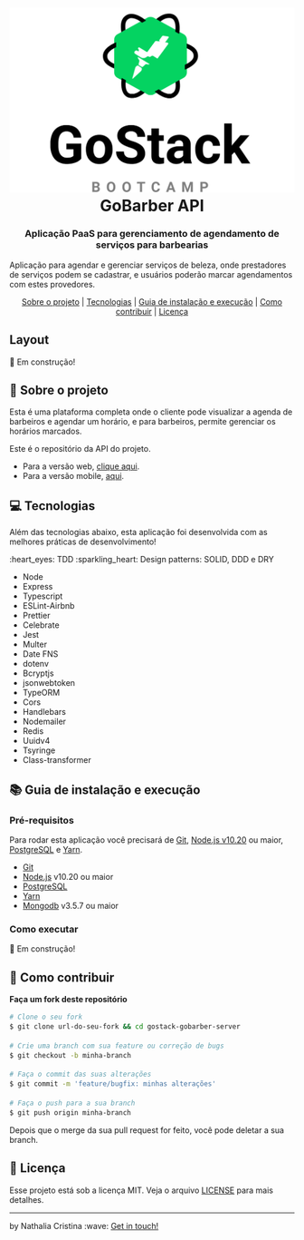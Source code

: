 
<h1 align="center">
 <img src=".github/gostack.svg">
 GoBarber API
</h1>

<h3 align="center">
Aplicação PaaS para gerenciamento de agendamento de serviços para barbearias
</h3>

Aplicação para agendar e gerenciar serviços de beleza, onde prestadores de serviços podem se cadastrar, e usuários poderão marcar agendamentos com estes provedores.

<p align="center">
  <a href="#rocket-sobre-o-projeto">Sobre o projeto</a> | <a href="#computer-tecnologias">Tecnologias</a> | <a href="#books-guia-de-instalação-e-execução">Guia de instalação e execução</a> | <a href="#pencil-como-contribuir">Como contribuir</a> | <a href="#page_with_curl-licença">Licença</a>
</p>

## Layout
:construction: Em construção!

## :rocket: Sobre o projeto

<p>Esta é uma plataforma completa onde o cliente pode visualizar a agenda de barbeiros e agendar um horário, 
e para barbeiros, permite gerenciar os horários marcados.</p> 

<p>Este é o repositório da API do projeto.</p>
<ul>
  <li>Para a versão web, <a href="https://github.com/nathaliacristina20/gostack-gobarber-web">clique aqui</a>.</li>
  <li>Para a versão mobile, <a href="https://github.com/nathaliacristina20/gostack-gobarber-mobile">aqui</a>.</li>
</ul>


## :computer: Tecnologias

Além das tecnologias abaixo, esta aplicação foi desenvolvida com as melhores práticas de desenvolvimento! 
<p>:heart_eyes: TDD :sparkling_heart: Design patterns: SOLID, DDD e DRY

- Node
- Express
- Typescript
- ESLint-Airbnb
- Prettier
- Celebrate
- Jest 
- Multer
- Date FNS
- dotenv
- Bcryptjs
- jsonwebtoken
- TypeORM
- Cors
- Handlebars
- Nodemailer
- Redis
- Uuidv4
- Tsyringe
- Class-transformer

## :books: Guia de instalação e execução

### Pré-requisitos

Para rodar esta aplicação você precisará de [Git](https://git-scm.com/), [Node.js v10.20](https://nodejs.org/en/) ou maior, [PostgreSQL](https://www.postgresql.org/) e [Yarn](https://yarnpkg.com/).

- [Git](https://git-scm.com/)
- [Node.js](https://nodejs.org/en/) v10.20 ou maior
- [PostgreSQL](https://www.postgresql.org/) 
- [Yarn](https://yarnpkg.com/)
- [Mongodb](https://www.mongodb.com/) v3.5.7 ou maior

### Como executar
:construction: Em construção!

## :pencil: Como contribuir

<b>Faça um fork deste repositório</b>

```bash
# Clone o seu fork
$ git clone url-do-seu-fork && cd gostack-gobarber-server

# Crie uma branch com sua feature ou correção de bugs
$ git checkout -b minha-branch

# Faça o commit das suas alterações
$ git commit -m 'feature/bugfix: minhas alterações'

# Faça o push para a sua branch
$ git push origin minha-branch
```

Depois que o merge da sua pull request for feito, você pode deletar a sua branch.

## :page_with_curl: Licença

Esse projeto está sob a licença MIT. Veja o arquivo <a href="https://github.com/nathaliacristina20/be-the-hero/blob/master/LICENSE">LICENSE</a> para mais detalhes.

<hr />
<p>by Nathalia Cristina :wave: <a href="https://linktr.ee/nathaliacristina20">Get in touch!</a></p>
